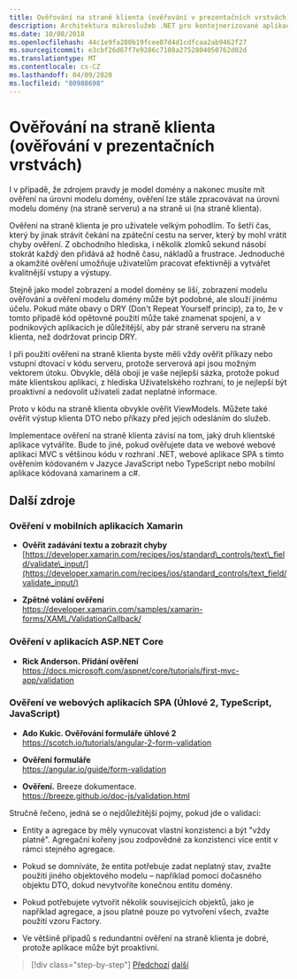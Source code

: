 ```yaml
---
title: Ověřování na straně klienta (ověřování v prezentačních vrstvách)
description: Architektura mikroslužeb .NET pro kontejnerizované aplikace .NET | Prozkoumejte klíčové koncepty ověřování na straně klienta.
ms.date: 10/08/2018
ms.openlocfilehash: 44c1e9fa280b19fcee87d4d1cdfcaa2ab9462f27
ms.sourcegitcommit: e3cbf26d67f7e9286c7108a2752804050762d02d
ms.translationtype: MT
ms.contentlocale: cs-CZ
ms.lasthandoff: 04/09/2020
ms.locfileid: "80988698"
---
```

# <a name="client-side-validation-validation-in-the-presentation-layers"></a>Ověřování na straně klienta (ověřování v prezentačních vrstvách)

I v případě, že zdrojem pravdy je model domény a nakonec musíte mít ověření na úrovni modelu domény, ověření lze stále zpracovávat na úrovni modelu domény (na straně serveru) a na straně ui (na straně klienta).

Ověření na straně klienta je pro uživatele velkým pohodlím. To šetří čas, který by jinak strávit čekání na zpáteční cestu na server, který by mohl vrátit chyby ověření. Z obchodního hlediska, i několik zlomků sekund násobí stokrát každý den přidává až hodně času, nákladů a frustrace. Jednoduché a okamžité ověření umožňuje uživatelům pracovat efektivněji a vytvářet kvalitnější vstupy a výstupy.

Stejně jako model zobrazení a model domény se liší, zobrazení modelu ověřování a ověření modelu domény může být podobné, ale slouží jinému účelu. Pokud máte obavy o DRY (Don't Repeat Yourself princip), za to, že v tomto případě kód opětovné použití může také znamenat spojení, a v podnikových aplikacích je důležitější, aby pár straně serveru na straně klienta, než dodržovat princip DRY.

I při použití ověření na straně klienta byste měli vždy ověřit příkazy nebo vstupní dtovací v kódu serveru, protože serverová api jsou možným vektorem útoku. Obvykle, dělá obojí je vaše nejlepší sázka, protože pokud máte klientskou aplikaci, z hlediska Uživatelského rozhraní, to je nejlepší být proaktivní a nedovolit uživateli zadat neplatné informace.

Proto v kódu na straně klienta obvykle ověřit ViewModels. Můžete také ověřit výstup klienta DTO nebo příkazy před jejich odesláním do služeb.

Implementace ověření na straně klienta závisí na tom, jaký druh klientské aplikace vytváříte. Bude to jiné, pokud ověřujete data ve webové webové aplikaci MVC s většinou kódu v rozhraní .NET, webové aplikace SPA s tímto ověřením kódovaném v Jazyce JavaScript nebo TypeScript nebo mobilní aplikace kódovaná xamarinem a c#.

## <a name="additional-resources"></a>Další zdroje

### <a name="validation-in-xamarin-mobile-apps"></a>Ověření v mobilních aplikacích Xamarin

- **Ověřit zadávání textu a zobrazit chyby** \
  [https://developer.xamarin.com/recipes/ios/standard\_controls/text\_field/validate\_input/](https://developer.xamarin.com/recipes/ios/standard_controls/text_field/validate_input/)

- **Zpětné volání ověření** \
  <https://developer.xamarin.com/samples/xamarin-forms/XAML/ValidationCallback/>

### <a name="validation-in-aspnet-core-apps"></a>Ověření v aplikacích ASP.NET Core

- **Rick Anderson. Přidání ověření** \
  <https://docs.microsoft.com/aspnet/core/tutorials/first-mvc-app/validation>

### <a name="validation-in-spa-web-apps-angular-2-typescript-javascript"></a>Ověření ve webových aplikacích SPA (Úhlové 2, TypeScript, JavaScript)

- **Ado Kukic. Ověřování formuláře úhlové 2** \
  <https://scotch.io/tutorials/angular-2-form-validation>

- **Ověření formuláře** \
  <https://angular.io/guide/form-validation>

- **Ověření.** Breeze dokumentace. \
  <https://breeze.github.io/doc-js/validation.html>

Stručně řečeno, jedná se o nejdůležitější pojmy, pokud jde o validaci:

- Entity a agregace by měly vynucovat vlastní konzistenci a být "vždy platné". Agregační kořeny jsou zodpovědné za konzistenci více entit v rámci stejného agregace.

- Pokud se domníváte, že entita potřebuje zadat neplatný stav, zvažte použití jiného objektového modelu – například pomocí dočasného objektu DTO, dokud nevytvoříte konečnou entitu domény.

- Pokud potřebujete vytvořit několik souvisejících objektů, jako je například agregace, a jsou platné pouze po vytvoření všech, zvažte použití vzoru Factory.

- Ve většině případů s redundantní ověření na straně klienta je dobré, protože aplikace může být proaktivní.

>[!div class="step-by-step"]
>[Předchozí](domain-model-layer-validations.md)
>[další](domain-events-design-implementation.md)

